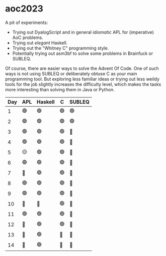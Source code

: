 # aoc2023

A pit of experiments:
- Trying out DyalogScript and in general *idiomatic* APL for (imperative) AoC problems.
- Trying out *elegant* Haskell.
- Trying out the "Whitney C" programming style.
- Potentially trying out asm3bf to solve some problems in Brainfuck or SUBLEQ.

Of course, there are easier ways to solve the Advent Of Code. One of such ways is not using SUBLEQ or deliberately obtuse C as your main programming tool. But exploring less familiar ideas or trying out less weildy tools for the job slightly increases the difficulty level, which makes the tasks more interesting than solving them in Java or Python.

| Day | APL | Haskell | C | SUBLEQ |
|-----|-----|---------|---|--------|
|  1  | 🟢  | 🟢      | 🟢|   🟢   |
|  2  | 🟢  | 🟢      | 🟢|   🟢   |
|  3  | 🟢  | 🟢      | 🟢|   🔴   |
|  4  | 🟢  | 🟢      | 🟢|   🔴   |
|  5  | 🟡  | 🟢      | 🟢|   🔴   |
|  6  | 🟢  | 🟢      | 🟢|   🔴   |
|  7  | 🔴  | 🟢      | 🟢|   🔴   |
|  8  | 🟢  | 🟢      | 🟢|   🔴   |
|  9  | 🟢  | 🟢      | 🟢|   🔴   |
| 10  | 🔴  | 🔴      | 🟢|   🔴   |
| 11  | 🟢  | 🟢      | 🟢|   🔴   |
| 12  | 🔴  | 🟢      | 🟢|   🔴   |
| 13  | 🔴  | 🟢      | 🔴|   🔴   |
| 14  | 🔴  | 🟢      | 🔴|   🔴   |